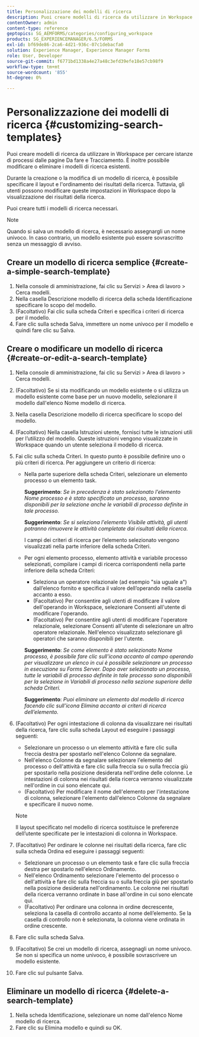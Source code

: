 ```yaml
---
title: Personalizzazione dei modelli di ricerca
description: Puoi creare modelli di ricerca da utilizzare in Workspace per cercare istanze di processi dalle pagine Da fare e Tracciamento. È inoltre possibile modificare o eliminare i modelli di ricerca esistenti.
contentOwner: admin
content-type: reference
geptopics: SG_AEMFORMS/categories/configuring_workspace
products: SG_EXPERIENCEMANAGER/6.5/FORMS
exl-id: bf69de86-2ca6-4d21-936c-07c1debacfa0
solution: Experience Manager, Experience Manager Forms
role: User, Developer
source-git-commit: f6771bd1338a4e27a48c3efd39efe18e57cb98f9
workflow-type: tm+mt
source-wordcount: '855'
ht-degree: 0%

---
```


# Personalizzazione dei modelli di ricerca {#customizing-search-templates}

Puoi creare modelli di ricerca da utilizzare in Workspace per cercare istanze di processi dalle pagine Da fare e Tracciamento. È inoltre possibile modificare o eliminare i modelli di ricerca esistenti.

Durante la creazione o la modifica di un modello di ricerca, è possibile specificare il layout e l&#39;ordinamento dei risultati della ricerca. Tuttavia, gli utenti possono modificare queste impostazioni in Workspace dopo la visualizzazione dei risultati della ricerca.

Puoi creare tutti i modelli di ricerca necessari.

>[!NOTE]
>
>Quando si salva un modello di ricerca, è necessario assegnargli un nome univoco. In caso contrario, un modello esistente può essere sovrascritto senza un messaggio di avviso.

## Creare un modello di ricerca semplice {#create-a-simple-search-template}

1. Nella console di amministrazione, fai clic su Servizi > Area di lavoro > Cerca modelli.
1. Nella casella Descrizione modello di ricerca della scheda Identificazione specificare lo scopo del modello.
1. (Facoltativo) Fai clic sulla scheda Criteri e specifica i criteri di ricerca per il modello.
1. Fare clic sulla scheda Salva, immettere un nome univoco per il modello e quindi fare clic su Salva.

## Creare o modificare un modello di ricerca {#create-or-edit-a-search-template}

1. Nella console di amministrazione, fai clic su Servizi > Area di lavoro > Cerca modelli.
1. (Facoltativo) Se si sta modificando un modello esistente o si utilizza un modello esistente come base per un nuovo modello, selezionare il modello dall&#39;elenco Nome modello di ricerca.
1. Nella casella Descrizione modello di ricerca specificare lo scopo del modello.
1. (Facoltativo) Nella casella Istruzioni utente, fornisci tutte le istruzioni utili per l’utilizzo del modello. Queste istruzioni vengono visualizzate in Workspace quando un utente seleziona il modello di ricerca.
1. Fai clic sulla scheda Criteri. In questo punto è possibile definire uno o più criteri di ricerca. Per aggiungere un criterio di ricerca:

   * Nella parte superiore della scheda Criteri, selezionare un elemento processo o un elemento task.

     **Suggerimento**: *Se in precedenza è stato selezionato l&#39;elemento Nome processo e è stato specificato un processo, saranno disponibili per la selezione anche le variabili di processo definite in tale processo.*

     **Suggerimento**: *Se si seleziona l&#39;elemento Visibile attività, gli utenti potranno rimuovere le attività completate dai risultati della ricerca.*

     I campi dei criteri di ricerca per l’elemento selezionato vengono visualizzati nella parte inferiore della scheda Criteri.

   * Per ogni elemento processo, elemento attività e variabile processo selezionati, compilare i campi di ricerca corrispondenti nella parte inferiore della scheda Criteri:

      * Seleziona un operatore relazionale (ad esempio &quot;sia uguale a&quot;) dall’elenco fornito e specifica il valore dell’operando nella casella accanto a esso.
      * (Facoltativo) Per consentire agli utenti di modificare il valore dell&#39;operando in Workspace, selezionare Consenti all&#39;utente di modificare l&#39;operando.
      * (Facoltativo) Per consentire agli utenti di modificare l&#39;operatore relazionale, selezionare Consenti all&#39;utente di selezionare un altro operatore relazionale. Nell&#39;elenco visualizzato selezionare gli operatori che saranno disponibili per l&#39;utente.

     **Suggerimento**: *Se come elemento è stato selezionato Nome processo, è possibile fare clic sull&#39;icona accanto al campo operando per visualizzare un elenco in cui è possibile selezionare un processo in esecuzione su Forms Server. Dopo aver selezionato un processo, tutte le variabili di processo definite in tale processo sono disponibili per la selezione in Variabili di processo nella sezione superiore della scheda Criteri.*

     **Suggerimento**: *Puoi eliminare un elemento dal modello di ricerca facendo clic sull’icona Elimina accanto ai criteri di ricerca dell’elemento.*

1. (Facoltativo) Per ogni intestazione di colonna da visualizzare nei risultati della ricerca, fare clic sulla scheda Layout ed eseguire i passaggi seguenti:

   * Selezionare un processo o un elemento attività e fare clic sulla freccia destra per spostarlo nell&#39;elenco Colonne da segnalare.
   * Nell&#39;elenco Colonne da segnalare selezionare l&#39;elemento del processo o dell&#39;attività e fare clic sulla freccia su o sulla freccia giù per spostarlo nella posizione desiderata nell&#39;ordine delle colonne. Le intestazioni di colonna nei risultati della ricerca verranno visualizzate nell&#39;ordine in cui sono elencate qui.
   * (Facoltativo) Per modificare il nome dell&#39;elemento per l&#39;intestazione di colonna, selezionare l&#39;elemento dall&#39;elenco Colonne da segnalare e specificare il nuovo nome.

   >[!NOTE]
   >
   >Il layout specificato nel modello di ricerca sostituisce le preferenze dell’utente specificate per le intestazioni di colonna in Workspace.

1. (Facoltativo) Per ordinare le colonne nei risultati della ricerca, fare clic sulla scheda Ordina ed eseguire i passaggi seguenti:

   * Selezionare un processo o un elemento task e fare clic sulla freccia destra per spostarlo nell&#39;elenco Ordinamento.
   * Nell&#39;elenco Ordinamento selezionare l&#39;elemento del processo o dell&#39;attività e fare clic sulla freccia su o sulla freccia giù per spostarlo nella posizione desiderata nell&#39;ordinamento. Le colonne nei risultati della ricerca verranno ordinate in base all&#39;ordine in cui sono elencate qui.
   * (Facoltativo) Per ordinare una colonna in ordine decrescente, seleziona la casella di controllo accanto al nome dell’elemento. Se la casella di controllo non è selezionata, la colonna viene ordinata in ordine crescente.

1. Fare clic sulla scheda Salva.
1. (Facoltativo) Se crei un modello di ricerca, assegnagli un nome univoco. Se non si specifica un nome univoco, è possibile sovrascrivere un modello esistente.
1. Fare clic sul pulsante Salva.

## Eliminare un modello di ricerca {#delete-a-search-template}

1. Nella scheda Identificazione, selezionare un nome dall&#39;elenco Nome modello di ricerca.
1. Fare clic su Elimina modello e quindi su OK.
